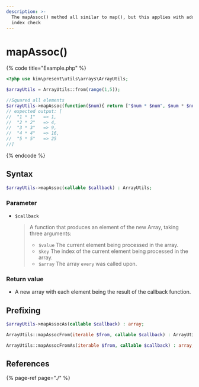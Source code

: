 ```yaml
---
description: >-
  The mapAssoc() method all similar to map(), but this applies with additional
  index check
---
```


# mapAssoc\(\)

{% code title="Example.php" %}
```php
<?php use kim\present\utils\arrays\ArrayUtils;

$arrayUtils = ArrayUtils::from(range(1,5));

//Squared all elements
$arrayUtils->mapAssoc(function($num){ return ["$num * $num", $num * $num]; });
// expected output: [
//  "1 * 1"   => 1,
//  "2 * 2"   => 4,
//  "3 * 3"   => 9,
//  "4 * 4"   => 16,
//  "5 * 5"   => 25
//]
```
{% endcode %}

## Syntax

```php
$arrayUtils->mapAssoc(callable $callback) : ArrayUtils;
```

### Parameter

* `$callback`

  > A function that produces an element of the new Array, taking three arguments:
  >
  > * `$value` The current element being processed in the array.
  > * `$key` The index of the current element being processed in the array.
  > * `$array`   The array `every` was called upon.

### 

### Return value

* A new array with each element being the result of the callback function.

## Prefixing

```php
$arrayUtils->mapAssocAs(callable $callback) : array;
```

```php
ArrayUtils::mapAssocFrom(iterable $from, callable $callback) : ArrayUtils;
```

```php
ArrayUtils::mapAssocFromAs(iterable $from, callable $callback) : array;
```

## References

{% page-ref page="./" %}



